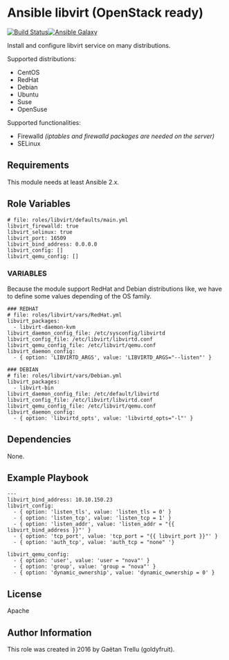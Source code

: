 # Ansible libvirt (OpenStack ready)

[![Build Status](https://travis-ci.org/uoi-io/ansible-libvirt.svg?branch=master)](https://travis-ci.org/uoi-io/ansible-libvirt)[![Ansible Galaxy](https://img.shields.io/badge/galaxy-uoi.libvirt-green.svg?style=flat)](https://galaxy.ansible.com/uoi-io/libvirt/)

Install and configure libvirt service on many distributions.

Supported distributions:

- CentOS
- RedHat
- Debian
- Ubuntu
- Suse
- OpenSuse

Supported functionalities:

- Firewalld *(iptables and firewalld packages are needed on the server)*
- SELinux

## Requirements
This module needs at least Ansible 2.x.

## Role Variables

```
# file: roles/libvirt/defaults/main.yml
libvirt_firewalld: true
libvirt_selinux: true
libvirt_port: 16509
libvirt_bind_address: 0.0.0.0
libvirt_config: []
libvirt_qemu_config: []
```

### VARIABLES
Because the module support RedHat and Debian distributions like, we have to define some values depending of the OS family.
```
### REDHAT
# file: roles/libvirt/vars/RedHat.yml
libvirt_packages:
  - libvirt-daemon-kvm
libvirt_daemon_config_file: /etc/sysconfig/libvirtd
libvirt_config_file: /etc/libvirt/libvirtd.conf
libvirt_qemu_config_file: /etc/libvirt/qemu.conf
libvirt_daemon_config:
  - { option: 'LIBVIRTD_ARGS', value: 'LIBVIRTD_ARGS="--listen"' }
```
```
### DEBIAN
# file: roles/libvirt/vars/Debian.yml
libvirt_packages:
  - libvirt-bin
libvirt_daemon_config_file: /etc/default/libvirtd 
libvirt_config_file: /etc/libvirt/libvirtd.conf
libvirt_qemu_config_file: /etc/libvirt/qemu.conf
libvirt_daemon_config:
  - { option: 'libvirtd_opts', value: 'libvirtd_opts="-l"' }
```
## Dependencies
None.

## Example Playbook
```
---
libvirt_bind_address: 10.10.150.23
libvirt_config:
  - { option: 'listen_tls', value: 'listen_tls = 0' }
  - { option: 'listen_tcp', value: 'listen_tcp = 1' }
  - { option: 'listen_addr', value: 'listen_addr = "{{ libvirt_bind_address }}"' }
  - { option: 'tcp_port', value: 'tcp_port = "{{ libvirt_port }}"' }
  - { option: 'auth_tcp', value: 'auth_tcp = "none" '}

libvirt_qemu_config:
  - { option: 'user', value: 'user = "nova"' }
  - { option: 'group', value: 'group = "nova"' }
  - { option: 'dynamic_ownership', value: 'dynamic_ownership = 0' }
```

## License
Apache

## Author Information
This role was created in 2016 by Gaëtan Trellu (goldyfruit).
